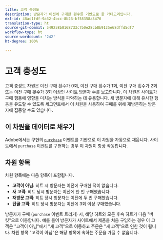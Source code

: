 ```yaml
---
title: 고객 충성도
description: 방문자가 이전에 구매한 횟수를 기반으로 한 카테고리입니다.
exl-id: 48ac1fdf-9a32-4bcc-8b23-bf58358a3470
translation-type: ht
source-git-commit: 549258b0168733c7b0e28cb8b9125e68dffd5df7
workflow-type: ht
source-wordcount: '242'
ht-degree: 100%

---
```


# 고객 충성도

고객 충성도 차원은 이전 구매 횟수가 0회, 이전 구매 횟수가 1회, 이전 구매 횟수가 2회 또는 이전 구매 횟수가 3회 이상인 사이트 방문자 수를 보고합니다. 이 차원은 사이트가 구매 행동에 영향을 미치는 방식을 파악하는 데 유용합니다. 새 방문자에 대해 유사한 행동을 유도할 수 있도록 세그먼트에서 이 차원을 사용하여 구매를 위해 재방문하는 방문자에 집중할 수도 있습니다.

## 이 차원을 데이터로 채우기

Adobe에서는 구현의 [`purchase`](/help/implement/vars/page-vars/events/event-purchase.md) 이벤트를 기반으로 이 차원을 자동으로 채웁니다. 사이트에서 `purchase` 이벤트를 구현하는 경우 이 차원이 항상 작동합니다.

## 차원 항목

차원 항목에는 다음 항목이 포함됩니다.

* **고객이 아님**: 히트 시 방문자는 이전에 구매한 적이 없습니다.
* **새 고객**: 히트 당시 방문자는 이전에 한 번 구매했습니다.
* **재방문 고객**: 히트 당시 방문자는 이전에 두 번 구매했습니다.
* **단골 고객**: 히트 당시 방문자는 이전에 3회 이상 구매했습니다.

방문자가 구매 (`purchase` 이벤트 트리거) 시, 해당 히트와 모든 후속 히트가 다음 &quot;버킷&quot;으로 이동합니다. 예를 들어 방문자가 사이트에서 제품을 처음 구입하는 경우 이 고객은 &quot;고객이 아님&quot;에서 &quot;새 고객&quot;으로 이동하고 주문은 &quot;새 고객&quot;으로 인한 것이 됩니다. 차원 항목 &quot;고객이 아님&quot;은 해당 항목에 속하는 주문을 가질 수 없습니다.
